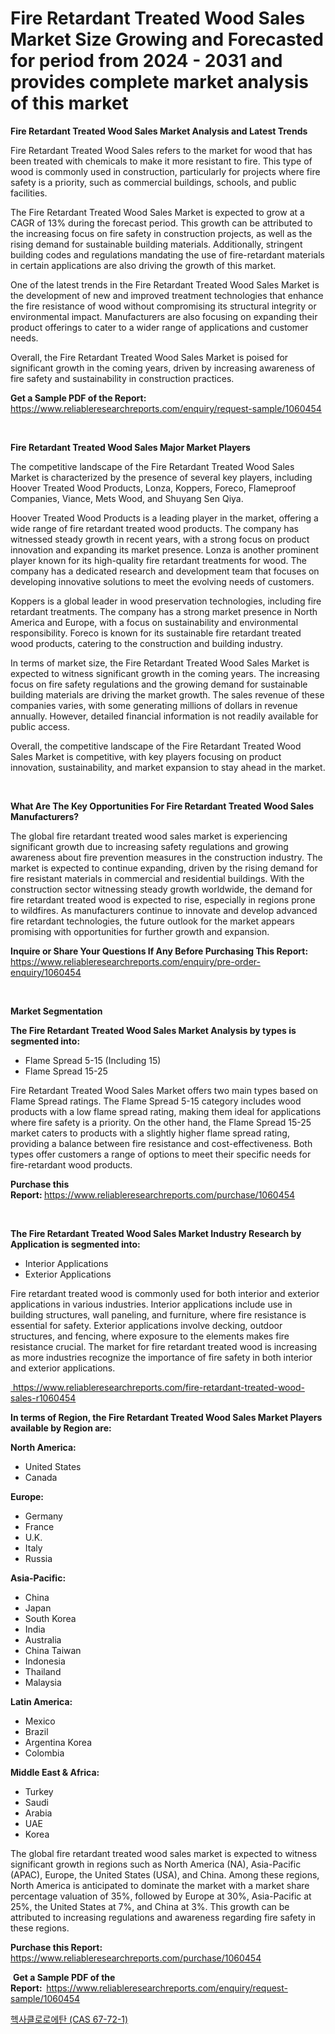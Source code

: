 <p><h1>Fire Retardant Treated Wood Sales Market Size Growing and Forecasted for period from 2024 - 2031 and provides complete market analysis of this market</h1></p><p><strong>Fire Retardant Treated Wood Sales Market Analysis and Latest Trends</strong></p>
<p><p>Fire Retardant Treated Wood Sales refers to the market for wood that has been treated with chemicals to make it more resistant to fire. This type of wood is commonly used in construction, particularly for projects where fire safety is a priority, such as commercial buildings, schools, and public facilities.</p><p>The Fire Retardant Treated Wood Sales Market is expected to grow at a CAGR of 13% during the forecast period. This growth can be attributed to the increasing focus on fire safety in construction projects, as well as the rising demand for sustainable building materials. Additionally, stringent building codes and regulations mandating the use of fire-retardant materials in certain applications are also driving the growth of this market.</p><p>One of the latest trends in the Fire Retardant Treated Wood Sales Market is the development of new and improved treatment technologies that enhance the fire resistance of wood without compromising its structural integrity or environmental impact. Manufacturers are also focusing on expanding their product offerings to cater to a wider range of applications and customer needs.</p><p>Overall, the Fire Retardant Treated Wood Sales Market is poised for significant growth in the coming years, driven by increasing awareness of fire safety and sustainability in construction practices.</p></p>
<p><strong>Get a Sample PDF of the Report:&nbsp;</strong> <a href="https://www.reliableresearchreports.com/enquiry/request-sample/1060454">https://www.reliableresearchreports.com/enquiry/request-sample/1060454</a></p>
<p>&nbsp;</p>
<p><strong>Fire Retardant Treated Wood Sales Major Market Players</strong></p>
<p><p>The competitive landscape of the Fire Retardant Treated Wood Sales Market is characterized by the presence of several key players, including Hoover Treated Wood Products, Lonza, Koppers, Foreco, Flameproof Companies, Viance, Mets Wood, and Shuyang Sen Qiya. </p><p>Hoover Treated Wood Products is a leading player in the market, offering a wide range of fire retardant treated wood products. The company has witnessed steady growth in recent years, with a strong focus on product innovation and expanding its market presence. Lonza is another prominent player known for its high-quality fire retardant treatments for wood. The company has a dedicated research and development team that focuses on developing innovative solutions to meet the evolving needs of customers.</p><p>Koppers is a global leader in wood preservation technologies, including fire retardant treatments. The company has a strong market presence in North America and Europe, with a focus on sustainability and environmental responsibility. Foreco is known for its sustainable fire retardant treated wood products, catering to the construction and building industry.</p><p>In terms of market size, the Fire Retardant Treated Wood Sales Market is expected to witness significant growth in the coming years. The increasing focus on fire safety regulations and the growing demand for sustainable building materials are driving the market growth. The sales revenue of these companies varies, with some generating millions of dollars in revenue annually. However, detailed financial information is not readily available for public access.</p><p>Overall, the competitive landscape of the Fire Retardant Treated Wood Sales Market is competitive, with key players focusing on product innovation, sustainability, and market expansion to stay ahead in the market.</p></p>
<p>&nbsp;</p>
<p><strong>What Are The Key Opportunities For Fire Retardant Treated Wood Sales Manufacturers?</strong></p>
<p><p>The global fire retardant treated wood sales market is experiencing significant growth due to increasing safety regulations and growing awareness about fire prevention measures in the construction industry. The market is expected to continue expanding, driven by the rising demand for fire resistant materials in commercial and residential buildings. With the construction sector witnessing steady growth worldwide, the demand for fire retardant treated wood is expected to rise, especially in regions prone to wildfires. As manufacturers continue to innovate and develop advanced fire retardant technologies, the future outlook for the market appears promising with opportunities for further growth and expansion.</p></p>
<p><strong>Inquire or Share Your Questions If Any Before Purchasing This Report:</strong> <a href="https://www.reliableresearchreports.com/enquiry/pre-order-enquiry/1060454">https://www.reliableresearchreports.com/enquiry/pre-order-enquiry/1060454</a></p>
<p>&nbsp;</p>
<p><strong>Market Segmentation</strong></p>
<p><strong>The Fire Retardant Treated Wood Sales Market Analysis by types is segmented into:</strong></p>
<p><ul><li>Flame Spread 5-15 (Including 15)</li><li>Flame Spread 15-25</li></ul></p>
<p><p>Fire Retardant Treated Wood Sales Market offers two main types based on Flame Spread ratings. The Flame Spread 5-15 category includes wood products with a low flame spread rating, making them ideal for applications where fire safety is a priority. On the other hand, the Flame Spread 15-25 market caters to products with a slightly higher flame spread rating, providing a balance between fire resistance and cost-effectiveness. Both types offer customers a range of options to meet their specific needs for fire-retardant wood products.</p></p>
<p><strong>Purchase this Report:&nbsp;</strong><a href="https://www.reliableresearchreports.com/purchase/1060454">https://www.reliableresearchreports.com/purchase/1060454</a></p>
<p>&nbsp;</p>
<p><strong>The Fire Retardant Treated Wood Sales Market Industry Research by Application is segmented into:</strong></p>
<p><ul><li>Interior Applications</li><li>Exterior Applications</li></ul></p>
<p><p>Fire retardant treated wood is commonly used for both interior and exterior applications in various industries. Interior applications include use in building structures, wall paneling, and furniture, where fire resistance is essential for safety. Exterior applications involve decking, outdoor structures, and fencing, where exposure to the elements makes fire resistance crucial. The market for fire retardant treated wood is increasing as more industries recognize the importance of fire safety in both interior and exterior applications.</p></p>
<p><a href="https://www.reliableresearchreports.com/fire-retardant-treated-wood-sales-r1060454">&nbsp;https://www.reliableresearchreports.com/fire-retardant-treated-wood-sales-r1060454</a></p>
<p><strong>In terms of Region, the Fire Retardant Treated Wood Sales Market Players available by Region are:</strong></p>
<p>
    <p> <strong> North America: </strong>
        <ul>
            <li>United States</li>
            <li>Canada</li>
        </ul>
        </p> 
    <p> <strong> Europe: </strong>
        <ul>
            <li>Germany</li>
            <li>France</li>
            <li>U.K.</li>
            <li>Italy</li>
            <li>Russia</li>
        </ul>
        </p> 
    <p> <strong> Asia-Pacific: </strong>
        <ul>
            <li>China</li>
            <li>Japan</li>
            <li>South Korea</li>
            <li>India</li>
            <li>Australia</li>
            <li>China Taiwan</li>
            <li>Indonesia</li>
            <li>Thailand</li>
            <li>Malaysia</li>
        </ul>
        </p> 
    <p> <strong> Latin America: </strong>
        <ul>
            <li>Mexico</li>
            <li>Brazil</li>
            <li>Argentina Korea</li>
            <li>Colombia</li>
        </ul>
        </p> 
    <p> <strong> Middle East & Africa: </strong>
        <ul>
            <li>Turkey</li>
            <li>Saudi</li>
            <li>Arabia</li>
            <li>UAE</li>
            <li>Korea</li>
        </ul>
    </p>
    </p>
<p><p>The global fire retardant treated wood sales market is expected to witness significant growth in regions such as North America (NA), Asia-Pacific (APAC), Europe, the United States (USA), and China. Among these regions, North America is anticipated to dominate the market with a market share percentage valuation of 35%, followed by Europe at 30%, Asia-Pacific at 25%, the United States at 7%, and China at 3%. This growth can be attributed to increasing regulations and awareness regarding fire safety in these regions.</p></p>
<p><strong>Purchase this Report: </strong><a href="https://www.reliableresearchreports.com/purchase/1060454">https://www.reliableresearchreports.com/purchase/1060454</a></p>
<p>&nbsp;<strong>Get a Sample PDF of the Report:&nbsp;&nbsp;</strong><a href="https://www.reliableresearchreports.com/enquiry/request-sample/1060454">https://www.reliableresearchreports.com/enquiry/request-sample/1060454</a></p>
<p><strong></strong></p>
<p><p><a href="https://github.com/TrevorKruvalis5678/Market-Research-Report-List-2/blob/main/825694883733.md">헥사클로로에탄 (CAS 67-72-1)</a></p></p>